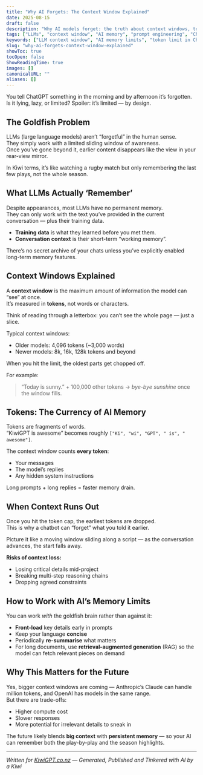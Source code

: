 ```yaml
---
title: "Why AI Forgets: The Context Window Explained"
date: 2025-08-15
draft: false
description: "Why AI models forget: the truth about context windows, token limits, and how to work with them."
tags: ["LLMs", "context window", "AI memory", "prompt engineering", "ChatGPT"]
keywords: ["LLM context window", "AI memory limits", "token limit in ChatGPT", "nz"]
slug: "why-ai-forgets-context-window-explained"
showToc: true
tocOpen: false
ShowReadingTime: true
images: []
canonicalURL: ""
aliases: []
---
```


You tell ChatGPT something in the morning and by afternoon it’s forgotten.  
Is it lying, lazy, or limited? Spoiler: it’s limited — by design.

## The Goldfish Problem

LLMs (large language models) aren’t “forgetful” in the human sense.  
They simply work with a limited sliding window of awareness.  
Once you’ve gone beyond it, earlier content disappears like the view in your rear-view mirror.

In Kiwi terms, it’s like watching a rugby match but only remembering the last few plays, not the whole season.

## What LLMs Actually ‘Remember’

Despite appearances, most LLMs have no permanent memory.  
They can only work with the text you’ve provided in the current conversation — plus their training data.

- **Training data** is what they learned before you met them.  
- **Conversation context** is their short-term “working memory”.

There’s no secret archive of your chats unless you’ve explicitly enabled long-term memory features.

## Context Windows Explained

A **context window** is the maximum amount of information the model can “see” at once.  
It’s measured in **tokens**, not words or characters.

Think of reading through a letterbox: you can’t see the whole page — just a slice.

Typical context windows:  
- Older models: 4,096 tokens (~3,000 words)  
- Newer models: 8k, 16k, 128k tokens and beyond

When you hit the limit, the oldest parts get chopped off.

For example:

> “Today is sunny.” + 100,000 other tokens → *bye-bye sunshine* once the window fills.

## Tokens: The Currency of AI Memory

Tokens are fragments of words.  
“KiwiGPT is awesome” becomes roughly `["Ki", "wi", "GPT", " is", " awesome"]`.

The context window counts **every token**:
- Your messages
- The model’s replies
- Any hidden system instructions

Long prompts + long replies = faster memory drain.

## When Context Runs Out

Once you hit the token cap, the earliest tokens are dropped.  
This is why a chatbot can “forget” what you told it earlier.

Picture it like a moving window sliding along a script — as the conversation advances, the start falls away.

**Risks of context loss:**
- Losing critical details mid-project
- Breaking multi-step reasoning chains
- Dropping agreed constraints

## How to Work with AI’s Memory Limits

You can work *with* the goldfish brain rather than against it:

- **Front-load** key details early in prompts
- Keep your language **concise**
- Periodically **re-summarise** what matters
- For long documents, use **retrieval-augmented generation** (RAG) so the model can fetch relevant pieces on demand

## Why This Matters for the Future

Yes, bigger context windows are coming — Anthropic’s Claude can handle million tokens, and OpenAI has models in the same range.  
But there are trade-offs:
- Higher compute cost
- Slower responses
- More potential for irrelevant details to sneak in

The future likely blends **big context** with **persistent memory** — so your AI can remember both the play-by-play and the season highlights.

---

*Written for [KiwiGPT.co.nz](https://kiwigpt.co.nz) — Generated, Published and Tinkered with AI by a Kiwi*